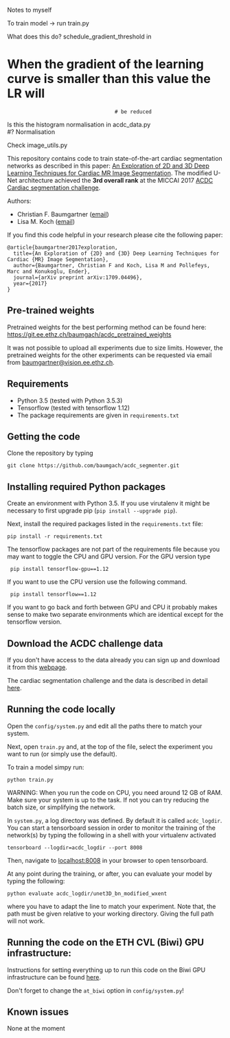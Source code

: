 Notes to myself

To train model -> run train.py

What does this do? schedule_gradient_threshold in 
# When the gradient of the learning curve is smaller than this value the LR will
                                       # be reduced

Is this the histogram normalisation in acdc_data.py                             
#? Normalisation

Check image_utils.py


This repository contains code to train state-of-the-art cardiac segmentation networks as described in this
paper: [An Exploration of 2D and 3D Deep Learning
Techniques for Cardiac MR Image Segmentation](https://arxiv.org/abs/1709.04496). The modified 
U-Net architecture achieved the **3rd overall rank** at the MICCAI 2017 [ACDC Cardiac segmentation challenge](https://www.creatis.insa-lyon.fr/Challenge/acdc/index.html). 

Authors:
- Christian F. Baumgartner ([email](mailto:baumgartner@vision.ee.ethz.ch))
- Lisa M. Koch ([email](mailto:lisa.koch@inf.ethz.ch))

If you find this code helpful in your research please cite the following paper:

```
@article{baumgartner2017exploration,
  title={An Exploration of {2D} and {3D} Deep Learning Techniques for Cardiac {MR} Image Segmentation},
  author={Baumgartner, Christian F and Koch, Lisa M and Pollefeys, Marc and Konukoglu, Ender},
  journal={arXiv preprint arXiv:1709.04496},
  year={2017}
}
```

## Pre-trained weights

Pretrained weights for the best performing method can be found here: https://git.ee.ethz.ch/baumgach/acdc_pretrained_weights

It was not possible to upload all experiments due to size limits. However, the pretrained weights for the other experiments can be requested via email from baumgartner@vision.ee.ethz.ch. 

## Requirements 

- Python 3.5 (tested with Python 3.5.3)
- Tensorflow (tested with tensorflow 1.12)
- The package requirements are given in `requirements.txt`

## Getting the code

Clone the repository by typing

``` git clone https://github.com/baumgach/acdc_segmenter.git ```


## Installing required Python packages

Create an environment with Python 3.5. If you use virutalenv it 
might be necessary to first upgrade pip (``` pip install --upgrade pip ```).

Next, install the required packages listed in the `requirements.txt` file:

``` pip install -r requirements.txt ```

The tensorflow packages are not part of the requirements file because you may want to toggle the CPU and GPU version. For the GPU version type

``` pip install tensorflow-gpu==1.12```

If you want to use the CPU version use the following command. 

``` pip install tensorflow==1.12```

If you want to go back and forth between GPU and CPU it probably makes sense to make two separate environments which are identical except
for the tensorflow version. 

## Download the ACDC challenge data

If you don't have access to the data already you can sign up and download it from this [webpage](http://acdc.creatis.insa-lyon.fr/#challenges).

The cardiac segmentation challenge and the data is described in detail [here](https://www.creatis.insa-lyon.fr/Challenge/acdc/index.html).


## Running the code locally

Open the `config/system.py` and edit all the paths there to match your system.

Next, open `train.py` and, at the top of the file, select the experiment you want to run (or simply use the default).

To train a model simpy run:

``` python train.py ```

WARNING: When you run the code on CPU, you need around 12 GB of RAM. Make sure your system is up to the task. If not you can try reducing the batch size, or simplifying the network. 

In `system.py`, a log directory was defined. By default it is called `acdc_logdir`. You can start a tensorboard
session in order to monitor the training of the network(s) by typing the following in a shell with your virtualenv
activated

``` tensorboard --logdir=acdc_logdir --port 8008 ```

Then, navigate to [localhost:8008](localhost:8008) in your browser to open tensorboard.

At any point during the training, or after, you can evaluate your model by typing the following:

``` python evaluate acdc_logdir/unet3D_bn_modified_wxent ```

where you have to adapt the line to match your experiment. Note that, the path must be given relative to your
working directory. Giving the full path will not work.


## Running the code on the ETH CVL (Biwi) GPU infrastructure:

Instructions for setting everything up to run this code on the Biwi GPU infrastructure can be found [here](https://git.ee.ethz.ch/baumgach/biwi_tensorflow_setup_instructions).

Don't forget to change the `at_biwi` option in `config/system.py`! 

## Known issues

None at the moment